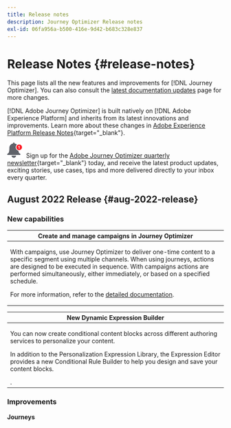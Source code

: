 ```yaml
---
title: Release notes
description: Journey Optimizer Release notes
exl-id: 06fa956a-b500-416e-9d42-b683c328e837
---
```

# Release Notes {#release-notes}

This page lists all the new features and improvements for [!DNL Journey Optimizer]. You can also consult the [latest documentation updates](documentation-updates.md) page for more changes.

[!DNL Adobe Journey Optimizer] is built natively on [!DNL Adobe Experience Platform] and inherits from its latest innovations and improvements. Learn more about these changes in [Adobe Experience Platform Release Notes](https://experienceleague.adobe.com/docs/experience-platform/release-notes/latest.html){target="_blank"}.

![Newsletter](../assets/do-not-localize/nl-icon.png) Sign up for the [Adobe Journey Optimizer quarterly newsletter](https://www.adobe.com/subscription/Adobe_Journey_Optimizer_NL.html){target="_blank"} today, and receive the latest product updates, exciting stories, use cases, tips and more delivered directly to your inbox every quarter. 

## August 2022 Release {#aug-2022-release}

### New capabilities 

<table>
<thead>
<tr>
<th><strong>Create and manage campaigns in Journey Optimizer</strong><br/></th>
</tr>
</thead>
<tbody>
<tr>
<td>
<p>With campaigns, use Journey Optimizer to deliver one-time content to a specific segment using multiple channels. When using journeys, actions are designed to be executed in sequence. With campaigns actions are performed simultaneously, either immediately, or based on a specified schedule. </p>
<p>For more information, refer to the <a href="../campaigns/get-started-with-campaigns.md">detailed documentation</a>.
</td>
</tr>
</tbody>
</table>

<table>
<thead>
<tr>
<th><strong>New Dynamic Expression Builder</strong><br/></th>
</tr>
</thead>
<tbody>
<tr>
<td>
<p>You can now create conditional content blocks across different authoring services to personalize your content.</p>
<p>In addition to the Personalization Expression Library, the Expression Editor provides a new Conditional Rule Builder to help you design and save your content blocks.</p>
<!--p>For more information, refer to the <a href="../building-journeys/read-segment.md#configuring-segment-trigger-activity">detailed documentation</a-->.
</td>
</tr>
</tbody>
</table>



### Improvements

**Journeys**

